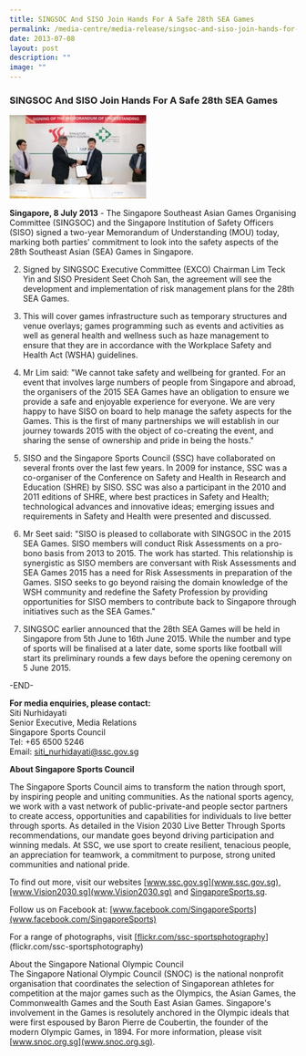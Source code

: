```yaml
---
title: SINGSOC And SISO Join Hands For A Safe 28th SEA Games
permalink: /media-centre/media-release/singsoc-and-siso-join-hands-for-a-safe-28th-sea-games/
date: 2013-07-08
layout: post
description: ""
image: ""
---
```

### **SINGSOC And SISO Join Hands For A Safe 28th SEA Games**

![](/images/Media%20Centre/Media%20Release/2013/July/SINGSOCANDSISOJOINHANDSFORASAFE28thSEAGAMESMainPar0042Imagegif.gif)
	
**Singapore, 8 July 2013** - The Singapore Southeast Asian Games Organising Committee (SINGSOC) and the Singapore Institution of Safety Officers (SISO) signed a two-year Memorandum of Understanding (MOU) today, marking both parties' commitment to look into the safety aspects of the 28th Southeast Asian (SEA) Games in Singapore.

2. Signed by SINGSOC Executive Committee (EXCO) Chairman Lim Teck Yin and SISO President Seet Choh San, the agreement will see the development and implementation of risk management plans for the 28th SEA Games.

3. This will cover games infrastructure such as temporary structures and venue overlays; games programming such as events and activities as well as general health and wellness such as haze management to ensure that they are in accordance with the Workplace Safety and Health Act (WSHA) guidelines.

4. Mr Lim said: "We cannot take safety and wellbeing for granted. For an event that involves large numbers of people from Singapore and abroad, the organisers of the 2015 SEA Games have an obligation to ensure we provide a safe and enjoyable experience for everyone. We are very happy to have SISO on board to help manage the safety aspects for the Games. This is the first of many partnerships we will establish in our journey towards 2015 with the object of co-creating the event, and sharing the sense of ownership and pride in being the hosts."

5. SISO and the Singapore Sports Council (SSC) have collaborated on several fronts over the last few years. In 2009 for instance, SSC was a co-organiser of the Conference on Safety and Health in Research and Education (SHRE) by SISO. SSC was also a participant in the 2010 and 2011 editions of SHRE, where best practices in Safety and Health; technological advances and innovative ideas; emerging issues and requirements in Safety and Health were presented and discussed.

6. Mr Seet said: "SISO is pleased to collaborate with SINGSOC in the 2015 SEA Games. SISO members will conduct Risk Assessments on a pro-bono basis from 2013 to 2015. The work has started. This relationship is synergistic as SISO members are conversant with Risk Assessments and SEA Games 2015 has a need for Risk Assessments in preparation of the Games. SISO seeks to go beyond raising the domain knowledge of the WSH community and redefine the Safety Profession by providing opportunities for SISO members to contribute back to Singapore through initiatives such as the SEA Games."

7. SINGSOC earlier announced that the 28th SEA Games will be held in Singapore from 5th June to 16th June 2015. While the number and type of sports will be finalised at a later date, some sports like football will start its preliminary rounds a few days before the opening ceremony on 5 June 2015.

-END-

**For media enquiries, please contact:**
<br>
Siti Nurhidayati
<br>
Senior Executive, Media Relations
<br>
Singapore Sports Council
<br>
Tel: +65 6500 5246
<br>
Email: [siti_nurhidayati@ssc.gov.sg](mailto:siti_nurhidayati@ssc.gov.sg)

**About Singapore Sports Council**

The Singapore Sports Council aims to transform the nation through sport, by inspiring people and uniting communities. As the national sports agency, we work with a vast network of public-private-and people sector partners to create access, opportunities and capabilities for individuals to live better through sports. As detailed in the Vision 2030 Live Better Through Sports recommendations, our mandate goes beyond driving participation and winning medals. At SSC, we use sport to create resilient, tenacious people, an appreciation for teamwork, a commitment to purpose, strong united communities and national pride.

To find out more, visit our websites [www.ssc.gov.sg](www.ssc.gov.sg),[www.Vision2030.sg](www.Vision2030.sg) and [SingaporeSports.sg](http://www.SingaporeSports.sg).

Follow us on Facebook at: [www.facebook.com/SingaporeSports](www.facebook.com/SingaporeSports)

For a range of photographs, visit [[flickr.com/ssc-sportsphotography](flickr.com/ssc-sportsphotography)](flickr.com/ssc-sportsphotography)

About the Singapore National Olympic Council
<br>
The Singapore National Olympic Council (SNOC) is the national nonprofit organisation that coordinates the selection of Singaporean athletes for competition at the major games such as the Olympics, the Asian Games, the Commonwealth Games and the South East Asian Games. Singapore's involvement in the Games is resolutely anchored in the Olympic ideals that were first espoused by Baron Pierre de Coubertin, the founder of the modern Olympic Games, in 1894. For more information, please visit [www.snoc.org.sg](www.snoc.org.sg).